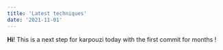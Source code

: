 ```yaml
---
title: 'Latest techniques'
date: '2021-11-01'
---
```


**Hi**! This is a next step for karpouzi today with the first commit for months !
